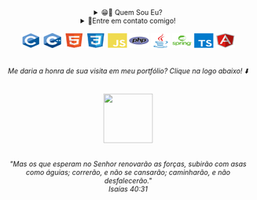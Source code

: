 <div id="container" align="center">

<details>
<summary>😁🚀 Quem Sou Eu?</summary>
<div align="center">
<!-- presentation letter -->
<br>
Olá, tudo beeem com você? Sou Argel Capela. Nasci numa cidade linda e cheia de praias chamada Guarujá, hoje vivo em Tucuruvi, São Paulo.

Adoooro Praia 🏖, tocar instrumentos musicais 🎸, comer feijoada 🍛 e passar tempo com os meus pais, melhor ainda se for na PRAIAAA, ouvindo PISEIRO alto 😁.

Como um bom brasileiro, já trabalhei de quase tudo para ganhar alguma grana, mas em determinado momento decidi investir na área de TI 💻, porque acredito ter uma vocação e grande potencial para tal, desde pequeno.

Formado pela <a style="color:#00CC00;" href="https://brazil.generation.org/sao-paulo/pessoa-desenvolvedora-web/">Generation Brasil</a> como Dev. Fullstack Java Jr. e formado na <a style="color:#00CC00;" href="https://www.42sp.org.br/">42 São Paulo</a> como Engenheiro de Software, sigo diariamente buscando tornar-me um Engenheiro de Software e <a style="color:#00CC00;" href="https://online.pucrs.br/blog/public/intraempreendedorismo-entenda-o-conceito">Intraempreendedor</a> de alta performance, agregar valor a empresa que eu faço parte e ao mercado de trabalho. ❤

Meu mentor Flávio Augusto da Silva, uma vez me ensinou que : <b style="color:blue">"A Vida do Verdadeiro Campeão é um Eterno Recomeço."</b> Portanto, enquanto Deus me permitir viver, vou buscar ser 1% melhor todos os dias e lutar para ir sempre para o próximo nível na escada do progresso.<br>

Muito Obrigado pela sua presença no meu Github, por favor, se tiver qualquer feedback ou sugestão, entre em contato, ficarei feliz em ouvir, aprender e crescer.
</div>
</details>

<details>
<summary>📱Entre em contato comigo!</summary>
<a href="https://wa.me/5511966076876" target="_BLANK"><img src="./README/zap.png" height="60px" /></a>
<a href="https://www.linkedin.com/in/argelcapela" class="linkedin" target="_BLANK"><img src="./README/linkedin.png" height="60px" /></a>
<a href="https://www.instagram.com/argelcapela" target="_BLANK"><img src="./README/insta.png" height="60px" /></a>
<a href="https://www.youtube.com/channel/UCyGQ4OV5jN2gUauZpPXenWg" target="_BLANK"><img src="./README/youtube.png" height="60px" /></a>
</details>



<!-- stacks -->
<div style="display: inline_block"><br>
  <img align="center" alt="gel-c" height="30" width="40" src="https://raw.githubusercontent.com/devicons/devicon/master/icons/c/c-original.svg" > 
  <img align="center" alt="gel-c" height="30" width="40" src="https://raw.githubusercontent.com/devicons/devicon/master/icons/cplusplus/cplusplus-original.svg" > 
  <img align="center" alt="gel-HTML" height="30" width="40" src="https://raw.githubusercontent.com/devicons/devicon/master/icons/html5/html5-original.svg">
  <img align="center" alt="gel-CSS" height="30" width="40" src="https://raw.githubusercontent.com/devicons/devicon/master/icons/css3/css3-original.svg">
  <img align="center" alt="gel-Js" height="30" width="40" src="https://raw.githubusercontent.com/devicons/devicon/master/icons/javascript/javascript-plain.svg">
  <img align="center" alt="gel-php" height="30" width="40" src="https://raw.githubusercontent.com/devicons/devicon/master/icons/php/php-original.svg">
  <img align="center" alt="gel-java" height="30" width="40" src="https://raw.githubusercontent.com/devicons/devicon/master/icons/java/java-original.svg">
  <img align="center" alt="gel-spring" height="30" width="40" src="https://raw.githubusercontent.com/devicons/devicon/master/icons/spring/spring-original-wordmark.svg">
  <img align="center" alt="gel-spring" height="30" width="40" src="https://raw.githubusercontent.com/devicons/devicon/master/icons/typescript/typescript-original.svg">
  <img align="center" alt="gel-spring" height="30" width="40" src="https://raw.githubusercontent.com/devicons/devicon/master/icons/angularjs/angularjs-original.svg">
</div>
<br>
</div>

<div align="center">
<!-- portfolio -->
<h6>Me daria a honra de sua visita em meu portfólio? Clique na logo abaixo! ⬇️ </h6>

<a href="https://argelcapela.com.br"><img src="https://i.imgur.com/iFxsoep.jpg" width="100px" height="100px"></a>
<br><br>

<!-- scripture -->
<i>"Mas os que esperam no Senhor renovarão as forças, subirão com asas como águias; correrão, e não se cansarão; caminharão, e não desfalecerão." <br>Isaías 40:31 <br></i><br>
</div>

